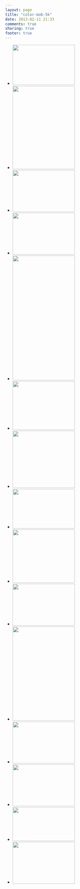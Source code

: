```yaml
---
layout: page
title: "color-mob-5k"
date: 2013-02-11 21:33
comments: true
sharing: true
footer: true
---
```

<div id="wookmark"><ul id="tiles">
<li><a href="http://img.gtww.net/2012/12_Color_Mob_5k/1e8a/colormob5k-1_210279c.jpg"><img data-title="" data-description="" src="http://img.gtww.net/2012/12_Color_Mob_5k/1e8a/Resizes/colormob5k-1_74f0.jpg" height="128" width="200"/></a></li>
<li><a href="http://img.gtww.net/2012/12_Color_Mob_5k/1e8a/colormob5k-10_c9bc716.jpg"><img data-title="" data-description="" src="http://img.gtww.net/2012/12_Color_Mob_5k/1e8a/Resizes/colormob5k-10_852f.jpg" height="265" width="200"/></a></li>
<li><a href="http://img.gtww.net/2012/12_Color_Mob_5k/1e8a/colormob5k-11_ec475d3.jpg"><img data-title="" data-description="" src="http://img.gtww.net/2012/12_Color_Mob_5k/1e8a/Resizes/colormob5k-11_fe91.jpg" height="133" width="200"/></a></li>
<li><a href="http://img.gtww.net/2012/12_Color_Mob_5k/1e8a/colormob5k-12_a49df7c.jpg"><img data-title="" data-description="" src="http://img.gtww.net/2012/12_Color_Mob_5k/1e8a/Resizes/colormob5k-12_381a.jpg" height="133" width="200"/></a></li>
<li><a href="http://img.gtww.net/2012/12_Color_Mob_5k/1e8a/colormob5k-13_2c4a5e3.jpg"><img data-title="" data-description="" src="http://img.gtww.net/2012/12_Color_Mob_5k/1e8a/Resizes/colormob5k-13_f6cc.jpg" height="397" width="200"/></a></li>
<li><a href="http://img.gtww.net/2012/12_Color_Mob_5k/1e8a/colormob5k-14_fb1c638.jpg"><img data-title="" data-description="" src="http://img.gtww.net/2012/12_Color_Mob_5k/1e8a/Resizes/colormob5k-14_36e1.jpg" height="155" width="200"/></a></li>
<li><a href="http://img.gtww.net/2012/12_Color_Mob_5k/1e8a/colormob5k-15_6799193.jpg"><img data-title="" data-description="" src="http://img.gtww.net/2012/12_Color_Mob_5k/1e8a/Resizes/colormob5k-15_2e12.jpg" height="182" width="200"/></a></li>
<li><a href="http://img.gtww.net/2012/12_Color_Mob_5k/1e8a/colormob5k-2_6dbcacb.jpg"><img data-title="" data-description="" src="http://img.gtww.net/2012/12_Color_Mob_5k/1e8a/Resizes/colormob5k-2_ace1.jpg" height="126" width="200"/></a></li>
<li><a href="http://img.gtww.net/2012/12_Color_Mob_5k/1e8a/colormob5k-3_5c669e6.jpg"><img data-title="" data-description="" src="http://img.gtww.net/2012/12_Color_Mob_5k/1e8a/Resizes/colormob5k-3_f1b3.jpg" height="170" width="200"/></a></li>
<li><a href="http://img.gtww.net/2012/12_Color_Mob_5k/1e8a/colormob5k-4_e7df576.jpg"><img data-title="" data-description="" src="http://img.gtww.net/2012/12_Color_Mob_5k/1e8a/Resizes/colormob5k-4_c26e.jpg" height="133" width="200"/></a></li>
<li><a href="http://img.gtww.net/2012/12_Color_Mob_5k/1e8a/colormob5k-5_8b96c13.jpg"><img data-title="" data-description="" src="http://img.gtww.net/2012/12_Color_Mob_5k/1e8a/Resizes/colormob5k-5_3736.jpg" height="300" width="200"/></a></li>
<li><a href="http://img.gtww.net/2012/12_Color_Mob_5k/1e8a/colormob5k-6_290da85.jpg"><img data-title="" data-description="" src="http://img.gtww.net/2012/12_Color_Mob_5k/1e8a/Resizes/colormob5k-6_a014.jpg" height="133" width="200"/></a></li>
<li><a href="http://img.gtww.net/2012/12_Color_Mob_5k/1e8a/colormob5k-7_d20aba3.jpg"><img data-title="" data-description="" src="http://img.gtww.net/2012/12_Color_Mob_5k/1e8a/Resizes/colormob5k-7_00a4.jpg" height="133" width="200"/></a></li>
<li><a href="http://img.gtww.net/2012/12_Color_Mob_5k/1e8a/colormob5k-8_1ff7011.jpg"><img data-title="" data-description="" src="http://img.gtww.net/2012/12_Color_Mob_5k/1e8a/Resizes/colormob5k-8_24b1.jpg" height="108" width="200"/></a></li>
<li><a href="http://img.gtww.net/2012/12_Color_Mob_5k/1e8a/colormob5k-9_04a60ba.jpg"><img data-title="" data-description="" src="http://img.gtww.net/2012/12_Color_Mob_5k/1e8a/Resizes/colormob5k-9_bb3c.jpg" height="133" width="200"/></a></li>
</ul></div>
